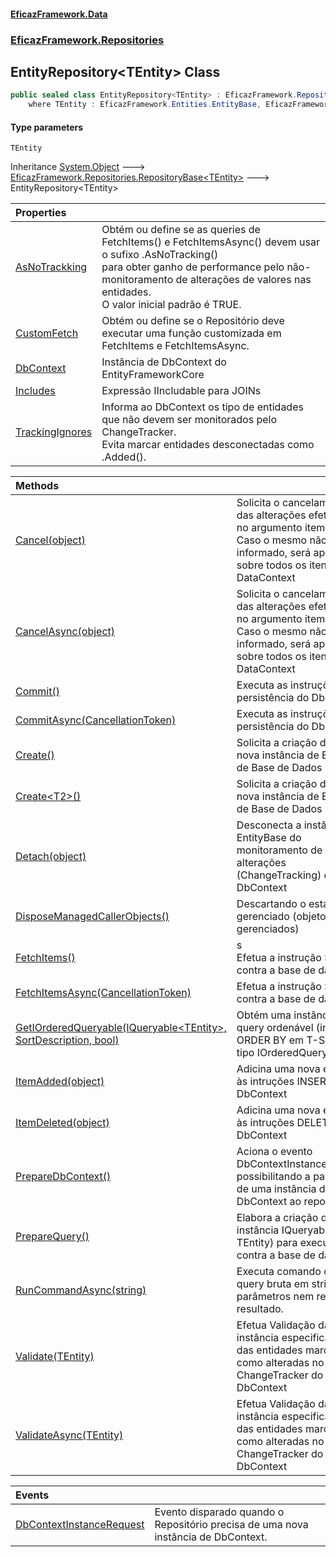 #### [EficazFramework.Data](EficazFrameworkData.md 'EficazFramework Data')
### [EficazFramework.Repositories](EficazFrameworkData.md#EficazFramework_Repositories 'EficazFramework.Repositories')
## EntityRepository&lt;TEntity&gt; Class
```csharp
public sealed class EntityRepository<TEntity> : EficazFramework.Repositories.RepositoryBase<TEntity>
    where TEntity : EficazFramework.Entities.EntityBase, EficazFramework.Entities.IEntity
```
#### Type parameters
<a name='EficazFramework_Repositories_EntityRepository_TEntity__TEntity'></a>
`TEntity`  
  

Inheritance [System.Object](https://docs.microsoft.com/en-us/dotnet/api/System.Object 'System.Object') &#129106; [EficazFramework.Repositories.RepositoryBase&lt;](RepositoryBase_T_.md 'EficazFramework.Repositories.RepositoryBase&lt;T&gt;')[TEntity](EntityRepository_TEntity_.md#EficazFramework_Repositories_EntityRepository_TEntity__TEntity 'EficazFramework.Repositories.EntityRepository&lt;TEntity&gt;.TEntity')[&gt;](RepositoryBase_T_.md 'EficazFramework.Repositories.RepositoryBase&lt;T&gt;') &#129106; EntityRepository&lt;TEntity&gt;  

| Properties | |
| :--- | :--- |
| [AsNoTrackking](EntityRepository_TEntity__AsNoTrackking.md 'EficazFramework.Repositories.EntityRepository&lt;TEntity&gt;.AsNoTrackking') | Obtém ou define se as queries de FetchItems() e FetchItemsAsync() devem usar o sufixo .AsNoTracking() <br/>para obter ganho de performance pelo não-monitoramento de alterações de valores nas entidades.<br/>O valor inicial padrão é TRUE.<br/> |
| [CustomFetch](EntityRepository_TEntity__CustomFetch.md 'EficazFramework.Repositories.EntityRepository&lt;TEntity&gt;.CustomFetch') | Obtém ou define se o Repositório deve executar uma função customizada em FetchItems e FetchItemsAsync.<br/> |
| [DbContext](EntityRepository_TEntity__DbContext.md 'EficazFramework.Repositories.EntityRepository&lt;TEntity&gt;.DbContext') | Instância de DbContext do EntityFrameworkCore<br/> |
| [Includes](EntityRepository_TEntity__Includes.md 'EficazFramework.Repositories.EntityRepository&lt;TEntity&gt;.Includes') | Expressão IIncludable para JOINs<br/> |
| [TrackingIgnores](EntityRepository_TEntity__TrackingIgnores.md 'EficazFramework.Repositories.EntityRepository&lt;TEntity&gt;.TrackingIgnores') | Informa ao DbContext os tipo de entidades que não devem ser monitorados pelo ChangeTracker.<br/>Evita marcar entidades desconectadas como .Added().<br/> |

| Methods | |
| :--- | :--- |
| [Cancel(object)](EntityRepository_TEntity__Cancel(object).md 'EficazFramework.Repositories.EntityRepository&lt;TEntity&gt;.Cancel(object)') | Solicita o cancelamento das alterações efetuadas no argumento item.<br/>Caso o mesmo não seja informado, será aplicado sobre todos os itens no DataContext<br/> |
| [CancelAsync(object)](EntityRepository_TEntity__CancelAsync(object).md 'EficazFramework.Repositories.EntityRepository&lt;TEntity&gt;.CancelAsync(object)') | Solicita o cancelamento das alterações efetuadas no argumento item.<br/>Caso o mesmo não seja informado, será aplicado sobre todos os itens no DataContext<br/> |
| [Commit()](EntityRepository_TEntity__Commit().md 'EficazFramework.Repositories.EntityRepository&lt;TEntity&gt;.Commit()') | Executa as instruções de persistência do DbContext<br/> |
| [CommitAsync(CancellationToken)](EntityRepository_TEntity__CommitAsync(CancellationToken).md 'EficazFramework.Repositories.EntityRepository&lt;TEntity&gt;.CommitAsync(System.Threading.CancellationToken)') | Executa as instruções de persistência do DbContext<br/> |
| [Create()](EntityRepository_TEntity__Create().md 'EficazFramework.Repositories.EntityRepository&lt;TEntity&gt;.Create()') | Solicita a criação de uma nova instância de Entidade de Base de Dados<br/> |
| [Create&lt;T2&gt;()](EntityRepository_TEntity__Create_T2_().md 'EficazFramework.Repositories.EntityRepository&lt;TEntity&gt;.Create&lt;T2&gt;()') | Solicita a criação de uma nova instância de Entidade de Base de Dados<br/> |
| [Detach(object)](EntityRepository_TEntity__Detach(object).md 'EficazFramework.Repositories.EntityRepository&lt;TEntity&gt;.Detach(object)') | Desconecta a instância de EntityBase do monitoramento de alterações (ChangeTracking) do<br/>DbContext<br/> |
| [DisposeManagedCallerObjects()](EntityRepository_TEntity__DisposeManagedCallerObjects().md 'EficazFramework.Repositories.EntityRepository&lt;TEntity&gt;.DisposeManagedCallerObjects()') | Descartando o estado gerenciado (objetos gerenciados)<br/> |
| [FetchItems()](EntityRepository_TEntity__FetchItems().md 'EficazFramework.Repositories.EntityRepository&lt;TEntity&gt;.FetchItems()') | s<br/>            Efetua a instrução SELECT contra a base de dados<br/>             |
| [FetchItemsAsync(CancellationToken)](EntityRepository_TEntity__FetchItemsAsync(CancellationToken).md 'EficazFramework.Repositories.EntityRepository&lt;TEntity&gt;.FetchItemsAsync(System.Threading.CancellationToken)') | Efetua a instrução SELECT contra a base de dados<br/> |
| [GetIOrderedQueryable(IQueryable&lt;TEntity&gt;, SortDescription, bool)](EntityRepository_TEntity__GetIOrderedQueryable(IQueryable_TEntity__SortDescription_bool).md 'EficazFramework.Repositories.EntityRepository&lt;TEntity&gt;.GetIOrderedQueryable(System.Linq.IQueryable&lt;TEntity&gt;, EficazFramework.Collections.SortDescription, bool)') | Obtém uma instância de query ordenável (instrução ORDER BY em T-SQL) do tipo IOrderedQueryable.<br/> |
| [ItemAdded(object)](EntityRepository_TEntity__ItemAdded(object).md 'EficazFramework.Repositories.EntityRepository&lt;TEntity&gt;.ItemAdded(object)') | Adicina uma nova entidade às intruções INSERT do DbContext<br/> |
| [ItemDeleted(object)](EntityRepository_TEntity__ItemDeleted(object).md 'EficazFramework.Repositories.EntityRepository&lt;TEntity&gt;.ItemDeleted(object)') | Adicina uma nova entidade às intruções DELETE do DbContext<br/> |
| [PrepareDbContext()](EntityRepository_TEntity__PrepareDbContext().md 'EficazFramework.Repositories.EntityRepository&lt;TEntity&gt;.PrepareDbContext()') | Aciona o evento DbContextInstanceRequest possibilitando a passagem de uma instância de DbContext ao repositório<br/> |
| [PrepareQuery()](EntityRepository_TEntity__PrepareQuery().md 'EficazFramework.Repositories.EntityRepository&lt;TEntity&gt;.PrepareQuery()') | Elabora a criação da instância IQueryable(Of TEntity) para execução contra a base de dados.<br/> |
| [RunCommandAsync(string)](EntityRepository_TEntity__RunCommandAsync(string).md 'EficazFramework.Repositories.EntityRepository&lt;TEntity&gt;.RunCommandAsync(string)') | Executa comando com query bruta em string, sem parâmetros nem retorno de resultado.<br/> |
| [Validate(TEntity)](EntityRepository_TEntity__Validate(TEntity).md 'EficazFramework.Repositories.EntityRepository&lt;TEntity&gt;.Validate(TEntity)') | Efetua Validação da instância especificada ou das entidades marcadas como alteradas no ChangeTracker do DbContext<br/> |
| [ValidateAsync(TEntity)](EntityRepository_TEntity__ValidateAsync(TEntity).md 'EficazFramework.Repositories.EntityRepository&lt;TEntity&gt;.ValidateAsync(TEntity)') | Efetua Validação da instância especificada ou das entidades marcadas como alteradas no ChangeTracker do DbContext<br/> |

| Events | |
| :--- | :--- |
| [DbContextInstanceRequest](EntityRepository_TEntity__DbContextInstanceRequest.md 'EficazFramework.Repositories.EntityRepository&lt;TEntity&gt;.DbContextInstanceRequest') | Evento disparado quando o Repositório precisa de uma nova instância de DbContext.<br/> |
